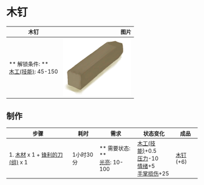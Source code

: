 # 木钉  
>   
  
  木钉  |   图片   
 ----  |  ----:   
 ** 解锁条件: **<br>[木工(技能)](Skill_Woodworking.md): 45-150  |  <img decoding="async" src="Sprite/Treenail.png" href="a.md" style="max-width:300px;max-height:300px;">   
  
## 制作  
步骤  |  耗时  |  需求  |  状态变化  |  成品  
----  |  ----  |  ----  |  ----  |  ----  
1. [木材](Wood.md) x 1 + [锋利的刀(组)](GpTag_CutterAdv.md) x 1  |  1小时30分  |  ** 需要状态: **<br>[光亮](Light.md): 10-100  |  [木工(技能)](Skill_Woodworking.md)+0.5<br>[压力](Stress.md)-10<br>[情绪](Morale.md)+5<br>[手掌损伤](HandDamage.md)+25  |  [木钉](Treenail.md)(+6)  
